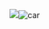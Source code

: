 ![](car.png)![car](https://user-images.githubusercontent.com/82360189/116214371-3959cd00-a779-11eb-901c-7fdffa0a1b0d.png)
